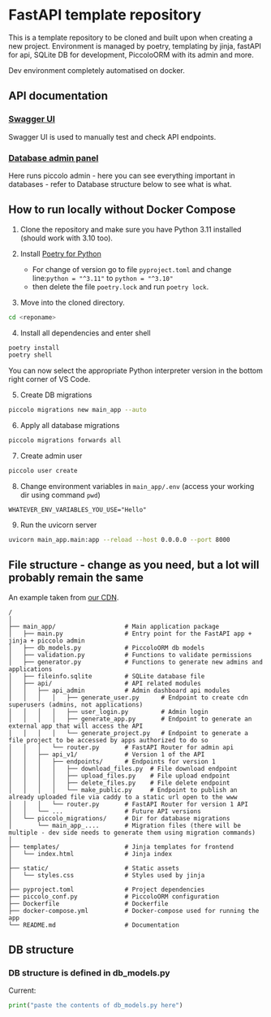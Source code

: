 # FastAPI template repository

This is a template repository to be cloned and built upon when creating a new project. Environment is managed by poetry, templating by jinja, fastAPI for api, SQLite DB for development, PiccoloORM with its admin and more.

Dev environment completely automatised on docker.

## API documentation

### [Swagger UI](https://localhost:8000/docs)

Swagger UI is used to manually test and check API endpoints.

### [Database admin panel](http://localhost:8000/database)

Here runs piccolo admin - here you can see everything important in databases - refer to Database structure below to see what is what.

## How to run locally without Docker Compose

1. Clone the repository and make sure you have Python 3.11 installed (should work with 3.10 too).

2. Install [Poetry for Python](https://python-poetry.org/docs/#installation)
   - For change of version go to file `pyproject.toml` and change line:`python = "^3.11"` to `python = "^3.10"`
   - then delete the file `poetry.lock` and run `poetry lock`.

3. Move into the cloned directory.

```bash
cd <reponame>
```

4. Install all dependencies and enter shell

```bash
poetry install
poetry shell
```

You can now select the appropriate Python interpreter version in the bottom right corner of VS Code.

5. Create DB migrations

```bash
piccolo migrations new main_app --auto
```

6. Apply all database migrations

```bash
piccolo migrations forwards all
```

7. Create admin user

```bash
piccolo user create
```

8. Change environment variables in `main_app/.env` (access your working dir using command `pwd`)

```
WHATEVER_ENV_VARIABLES_YOU_USE="Hello"
```

9. Run the uvicorn server

```bash
uvicorn main_app.main:app --reload --host 0.0.0.0 --port 8000
```

## File structure - change as you need, but a lot will probably remain the same

An example taken from [our CDN](https://gitlab.gpcz.eu/green-panda/cdn).

```
/
│
├── main_app/                   # Main application package
│   ├── main.py                 # Entry point for the FastAPI app + jinja + piccolo admin
│   ├── db_models.py            # PiccoloORM db models
│   ├── validation.py           # Functions to validate permissions
│   ├── generator.py            # Functions to generate new admins and
applications
│   ├── fileinfo.sqlite         # SQLite database file
│   ├── api/                    # API related modules
│   │   ├── api_admin           # Admin dashboard api modules
│   │   │   │   ├── generate_user.py      # Endpoint to create cdn superusers (admins, not applications)
│   │   │   │   ├── user_login.py         # Admin login
│   │   │   │   ├── generate_app.py       # Endpoint to generate an external app that will access the API
│   │   │   │   └── generate_project.py   # Endpoint to generate a file project to be accessed by apps authorized to do so
│   │   │   └── router.py       # FastAPI Router for admin api
│   │   ├── api_v1/             # Version 1 of the API
│   │   │   ├── endpoints/      # Endpoints for version 1
│   │   │   │   ├── download_files.py  # File download endpoint
│   │   │   │   ├── upload_files.py    # File upload endpoint
│   │   │   │   ├── delete_files.py    # File delete endpoint
│   │   │   │   └── make_public.py     # Endpoint to publish an already uploaded file via caddy to a static url open to the www
│   │   │   └── router.py       # FastAPI Router for version 1 API
│   │   └── ...                 # Future API versions
│   └── piccolo_migrations/     # Dir for database migrations
│       └── main_app_....       # Migration files (there will be multiple - dev side needs to generate them using migration commands)
│
├── templates/                  # Jinja templates for frontend
│   └── index.html              # Jinja index
│
├── static/                     # Static assets
│   └── styles.css              # Styles used by jinja
│
├── pyproject.toml              # Project dependencies
├── piccolo_conf.py             # PiccoloORM configuration
├── Dockerfile                  # Dockerfile
├── docker-compose.yml          # Docker-compose used for running the app
└── README.md                   # Documentation
```

## DB structure

### DB structure is defined in db_models.py

Current:

```python
print("paste the contents of db_models.py here")
```
